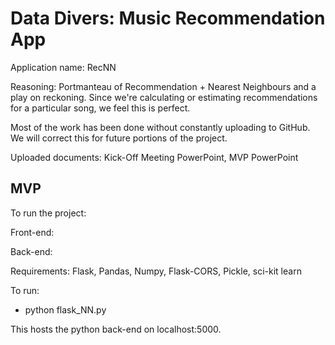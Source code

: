 # Data Divers: Music Recommendation App


Application name: RecNN

Reasoning: Portmanteau of Recommendation + Nearest Neighbours and a play on reckoning. Since we're calculating or estimating recommendations for a particular song, we feel this is perfect.

Most of the work has been done without constantly uploading to GitHub. We will correct this for future portions of the project.

Uploaded documents:
Kick-Off Meeting PowerPoint, MVP PowerPoint

## **MVP**
To run the project:

Front-end:

Back-end:

Requirements: Flask, Pandas, Numpy, Flask-CORS, Pickle, sci-kit learn

To run:
* python flask_NN.py

This hosts the python back-end on localhost:5000.

